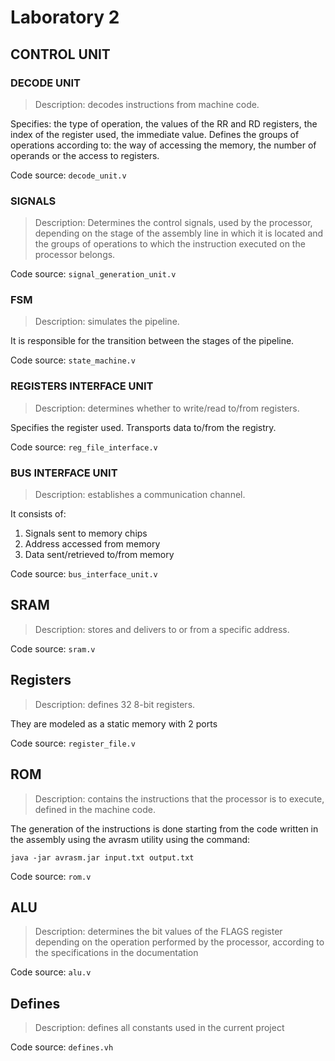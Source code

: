 # Laboratory 2

## CONTROL UNIT

### DECODE UNIT

> Description: decodes instructions from machine code.

Specifies: the type of operation, the values ​​of the RR and RD registers,
the index of the register used, the immediate value.
Defines the groups of operations according to: the way of accessing the memory,
the number of operands or the access to registers.

Code source: `decode_unit.v`

### SIGNALS

> Description: Determines the control signals, used by the processor,
> depending on the stage of the assembly line in which it is located and
> the groups of operations to which the instruction executed on the processor
> belongs.

Code source: `signal_generation_unit.v`

### FSM

> Description: simulates the pipeline.

It is responsible for the transition between the stages of the pipeline.

Code source: `state_machine.v`

### REGISTERS INTERFACE UNIT
> Description: determines whether to write/read to/from registers.

Specifies the register used.
Transports data to/from the registry.

Code source: `reg_file_interface.v`

### BUS INTERFACE UNIT

> Description: establishes a communication channel.

It consists of:

1. Signals sent to memory chips
2. Address accessed from memory
3. Data sent/retrieved to/from memory

Code source: `bus_interface_unit.v`

## SRAM

> Description: stores and delivers to or from a specific address.

Code source: `sram.v`

## Registers

> Description: defines 32 8-bit registers.

They are modeled as a static memory with 2 ports

Code source: `register_file.v`

## ROM

> Description: contains the instructions that the processor is to execute,
> defined in the machine code.

The generation of the instructions is done starting from the code written in
the assembly using the avrasm utility using the command:

```shell
java -jar avrasm.jar input.txt output.txt
```

Code source: `rom.v`

## ALU

> Description: determines the bit values ​​of the FLAGS register depending on
> the operation performed by the processor, according to the specifications in
> the documentation

Code source: `alu.v`

## Defines

> Description: defines all constants used in the current project

Code source: `defines.vh`
